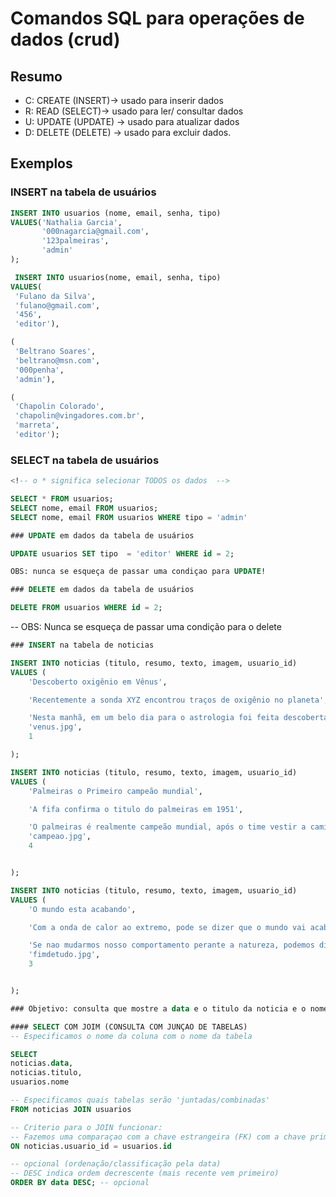 # Comandos SQL para operações de dados (crud)

## Resumo 

- C: CREATE (INSERT)-> usado para inserir dados
- R: READ (SELECT)-> usado para ler/ consultar dados 
- U: UPDATE (UPDATE) -> usado para atualizar dados
- D: DELETE (DELETE) -> usado para excluir dados.

## Exemplos

### INSERT na tabela de usuários 
```sql 
INSERT INTO usuarios (nome, email, senha, tipo)
VALUES('Nathalia Garcia',
       '000nagarcia@gmail.com',
       '123palmeiras',
       'admin'
);

 INSERT INTO usuarios(nome, email, senha, tipo)
VALUES(
 'Fulano da Silva',
 'fulano@gmail.com',
 '456',
 'editor'),

(
 'Beltrano Soares',
 'beltrano@msn.com',
 '000penha',
 'admin'), 

(
 'Chapolin Colorado',
 'chapolin@vingadores.com.br',
 'marreta',
 'editor');

```
### SELECT na tabela de usuários 
```sql
<!-- o * significa selecionar TODOS os dados  -->

SELECT * FROM usuarios; 
SELECT nome, email FROM usuarios; 
SELECT nome, email FROM usuarios WHERE tipo = 'admin'
```
```sql
### UPDATE em dados da tabela de usuários

UPDATE usuarios SET tipo  = 'editor' WHERE id = 2;

OBS: nunca se esqueça de passar uma condiçao para UPDATE!
```
```sql
### DELETE em dados da tabela de usuários 

DELETE FROM usuarios WHERE id = 2;
```
-- OBS: Nunca se esqueça de passar uma condição para o delete


```sql
### INSERT na tabela de noticias 

INSERT INTO noticias (titulo, resumo, texto, imagem, usuario_id)
VALUES (
    'Descoberto oxigênio em Vênus',

    'Recentemente a sonda XYZ encontrou traços de oxigênio no planeta',

    'Nesta manhã, em um belo dia para o astrologia foi feita descoberta incrivél e muito bacana e legal sobre tudo que se pode imaginar no havai um cara pegou uma onda e subiu dropando e chegou em vênus conseguindo respirtar e assim feito a descoberta.', 
    'venus.jpg', 
    1

);

```
```sql
INSERT INTO noticias (titulo, resumo, texto, imagem, usuario_id)
VALUES (
    'Palmeiras o Primeiro campeão mundial',

    'A fifa confirma o titulo do palmeiras em 1951',

    'O palmeiras é realmente campeão mundial, após o time vestir a camisa da seleçao brasileira e ganhar o campeonarto de um time europeu, conclui que , sim o palmeiras tem mundial. ', 
    'campeao.jpg', 
    4


);

```
```sql
INSERT INTO noticias (titulo, resumo, texto, imagem, usuario_id)
VALUES (
    'O mundo esta acabando',

    'Com a onda de calor ao extremo, pode se dizer que o mundo vai acabar',

    'Se nao mudarmos nosso comportamento perante a natureza, podemos dizer que o mundo acabara em breve, ou mudamos hoje ou o amanha nao existira. ', 
    'fimdetudo.jpg', 
    3


);
```

```sql
### Objetivo: consulta que mostre a data e o titulo da noticia e o nome do autor desta noticia.

#### SELECT COM JOIM (CONSULTA COM JUNÇAO DE TABELAS)
-- Especificamos o nome da coluna com o nome da tabela 

SELECT 
noticias.data, 
noticias.titulo, 
usuarios.nome 

-- Especificamos quais tabelas serão 'juntadas/combinadas' 
FROM noticias JOIN usuarios

-- Criterio para o JOIN funcionar:
-- Fazemos uma comparaçao com a chave estrangeira (FK) com a chave primária (PK)
ON noticias.usuario_id = usuarios.id

-- opcional (ordenação/classificação pela data)
-- DESC indica ordem decrescente (mais recente vem primeiro)
ORDER BY data DESC; -- opcional 
```